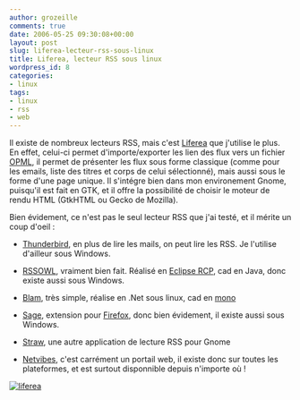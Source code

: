 ```yaml
---
author: grozeille
comments: true
date: 2006-05-25 09:30:08+00:00
layout: post
slug: liferea-lecteur-rss-sous-linux
title: Liferea, lecteur RSS sous linux
wordpress_id: 8
categories:
- linux
tags:
- linux
- rss
- web
---
```


Il existe de nombreux lecteurs RSS, mais c'est [Liferea](http://liferea.sourceforge.net/) que j'utilise le plus.
En effet, celui-ci permet d'importe/exporter les lien des flux vers un fichier [OPML](http://fr.wikipedia.org/wiki/OPML), il permet de présenter les flux sous forme classique (comme pour les emails, liste des titres et corps de celui sélectionné), mais aussi sous le forme d'une page unique. Il s'intégre bien dans mon environement Gnome, puisqu'il est fait en GTK, et il offre la possibilité de choisir le moteur de rendu HTML (GtkHTML ou Gecko de Mozilla).

Bien évidement, ce n'est pas le seul lecteur RSS que j'ai testé, et il mérite un coup d'oeil :



	
  * [Thunderbird](http://www.mozilla-europe.org/fr/products/thunderbird/), en plus de lire les mails, on peut lire les RSS. Je l'utilise d'ailleur sous Windows.

	
  * [RSSOWL](http://www.rssowl.org/), vraiment bien fait. Réalisé en [Eclipse RCP](http://wiki.eclipse.org/index.php/Rich_Client_Platform), cad en Java, donc existe aussi sous Windows.

	
  * [Blam](http://developer.imendio.com/wiki/Blam), très simple, réalise en .Net sous linux, cad en [mono](http://www.mono-project.com/Main_Page)

	
  * [Sage](http://sage.mozdev.org/), extension pour [Firefox](http://www.mozilla-europe.org/fr/products/firefox/), donc bien évidement, il existe aussi sous Windows.

	
  * [Straw](http://www.gnome.org/projects/straw/), une autre application de lecture RSS pour Gnome

	
  * [Netvibes](http://www.netvibes.com/), c'est carrément un portail web, il existe donc sur toutes les plateformes, et est surtout disponnible depuis n'importe où !


[![liferea](http://liferea.sourceforge.net/screenshots/t-frontpage.png)](http://liferea.sourceforge.net/screenshots/t-frontpage.png)
